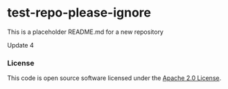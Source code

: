 
# test-repo-please-ignore

This is a placeholder README.md for a new repository

Update 4

### License

This code is open source software licensed under the [Apache 2.0 License]("http://www.apache.org/licenses/LICENSE-2.0.html").
